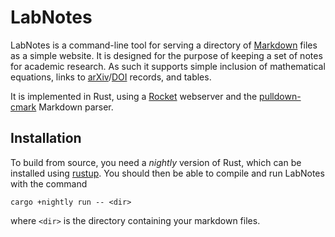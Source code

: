 # LabNotes

LabNotes is a command-line tool for serving a directory
of [Markdown](https://daringfireball.net/projects/markdown/)
files as a simple website. It is designed for the purpose
of keeping a set of notes for academic research. As such it
supports simple inclusion of mathematical equations,
links to [arXiv](https://arxiv.org/)/[DOI](https://dx.doi.org/)
records, and tables.

It is implemented in Rust, using a [Rocket](https://rocket.rs/)
webserver and the [pulldown-cmark](https://github.com/raphlinus/pulldown-cmark)
Markdown parser.

## Installation

To build from source, you need a *nightly* version of Rust,
which can be installed using [rustup](https://rustup.rs/).
You should then be able to compile and run LabNotes with
the command
```
cargo +nightly run -- <dir>
```
where `<dir>` is the directory containing your markdown files.
